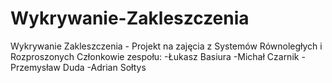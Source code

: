 # Wykrywanie-Zakleszczenia
Wykrywanie Zakleszczenia - Projekt na zajęcia z Systemów Równoległych i Rozproszonych
Członkowie zespołu:
-Łukasz Basiura
-Michał Czarnik
-Przemysław Duda
-Adrian Sołtys
